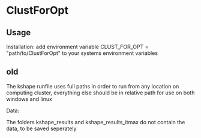 ClustForOpt 
==============

Usage 
-----
Installation: add environment variable CLUST\_FOR\_OPT = "path/to/ClustForOpt" to your systems environment variables



old
---

The kshape runfile uses full paths in order to run from any location on computing cluster, everything else should be in relative path for use on both windows and linux


Data:

The folders kshape_results and kshape_results_itmax do not contain the data, to be saved seperately
